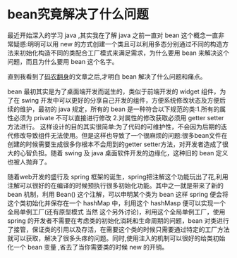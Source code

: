 # bean究竟解决了什么问题  

最近开始深入的学习 java ,其实我在了解 java 之前一直对 bean 这个概念一直非常疑惑:明明可以用 new 的方式创建一个类且可以利用多态分别通过不同的构造方法来初始化构造不同的类配合工厂模式来满足需求，为什么要用 bean 来解决这个问题，而且为什么要用 bean 这个名字。

直到我看到了[码农翻身](https://mp.weixin.qq.com/s?__biz=MzAxOTc0NzExNg==&mid=2665513115&idx=1&sn=da30cf3d3f163d478748fcdf721b6414#rd)的文章之后,才明白 bean 解决了什么问题和痛点。

bean 最初其实是为了桌面端开发而诞生的，类似于前端开发的 widget 组件，为了在 swing 开发中可以更好的分享自己开发的组件，方便系统修改状态及方便后续的维护，最初的 java 规定，所有的 bean 是一种符合以下规范的类:1.所有的属性必须为 private 不可以直接进行修改 2.对属性的修改获取必须用 getter setter 方法进行。 这样设计的目的其实很简单:为了代码的可维护性，不会因为后期的迭代修改导致组件无法使用。但是这样也导致了一个很麻烦的问题:很多bean文件在创建的时候需要生成很多你根本不会用到的getter setter方法，对开发者造成了很大的心智负担。随着 swing 及 java 桌面软件开发的边缘化，这种旧的 bean 定义也被人抛弃了。

随着web开发的盛行及 spring 框架的诞生，spring把注解这个功能玩出了花,利用注解可以很好的在编译的时候预执行很多初始化功能。其中之一就是带来了新的 bean 机制，利用 Bean() 这个注解，可以申明某个类为 bean 这样 spring 便会将这个类初始化并保存在一个 hashMap 中，利用这个 hashMasp  便可以实现一个全局单例工厂(还有原型模式 当然 这个另外讨论)，利用这个全局单例工厂，使用 spring 的开发者不需要在考虑类的初始化消耗和生命周期的问题，bean 对类进行了接管，保证类的引用以及存活，在需要这个类的时候只需要通过特定的工厂方法就可以获取，解决了很多头疼的问题。同时,使用注入的机制可以很好的给类初始化一个 bean 变量 ,省去了当你需要类的时候 new 的开销。